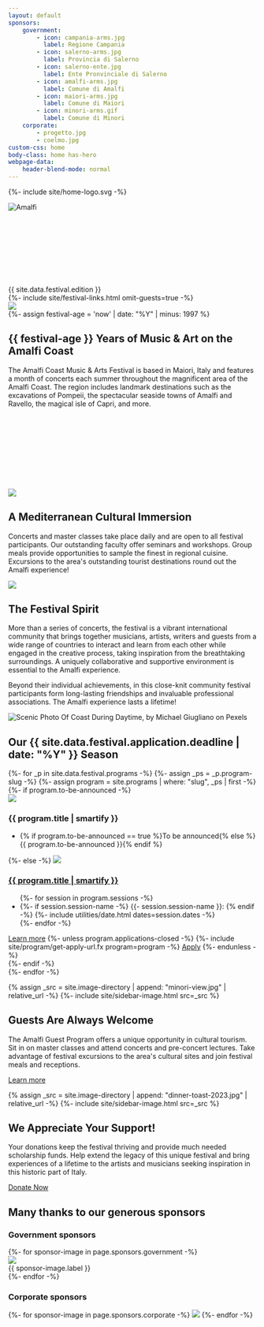 ```yaml
---
layout: default
sponsors:
    government:
        - icon: campania-arms.jpg
          label: Regione Campania
        - icon: salerno-arms.jpg
          label: Provincia di Salerno
        - icon: salerno-ente.jpg
          label: Ente Pronvinciale di Salerno
        - icon: amalfi-arms.jpg
          label: Comune di Amalfi
        - icon: maiori-arms.jpg
          label: Comune di Maiori
        - icon: minori-arms.gif
          label: Comune di Minori
    corporate:
        - progetto.jpg
        - coelmo.jpg
custom-css: home
body-class: home has-hero
webpage-data:
    header-blend-mode: normal
---
```

{%- include site/home-logo.svg -%}
<section id="hero" class="background-image-container parallax">
    <img src="{{ site.image-directory | append: 'amalfi1.jpg' | relative_url }}" alt="Amalfi" />
    <div id="masthead">
        <div class="logo">
            <div id="logo-container"><div id="svg-container"><svg><use xlink:href="#home-logo" /></svg></div></div>
            <span id="festival-edition">{{ site.data.festival.edition }}</span>
            <div id="hero-links">{%- include site/festival-links.html omit-guests=true -%}</div>
        </div>
    </div>
</section>

<section id="years">
    <div class="standard-block">
        <img src="{{ site.image-directory | append: "concert-choral-2022.jpg" | relative_url }}" data-jslghtbx="{{ include.src }}" data-jslghtbx-group="a" />
<div markdown="1">
{%- assign festival-age = 'now' | date: "%Y" | minus: 1997 %}

## {{ festival-age }} Years of Music & Art on the Amalfi Coast

The Amalfi Coast Music & Arts Festival is based in Maiori, Italy and features a month of concerts each summer throughout the magnificent area of the Amalfi Coast. The region includes landmark destinations such as the excavations of Pompeii, the spectacular seaside  towns of Amalfi and Ravello, the magical isle of Capri, and more.
</div>
    </div>
</section>

<section id="immersion">
    <div class="dome-container"><svg><use xlink:href="#dome" /></svg></div>
    <div class="standard-block">
        <img src="{{ site.image-directory | append: "concert-piano-thunderstorm-2019.jpg" | relative_url }}" data-jslghtbx="{{ include.src }}" data-jslghtbx-group="a" />
<div markdown="1">

## A Mediterranean Cultural Immersion

Concerts and master classes take place daily and are open to all festival participants. Our outstanding faculty offer seminars and workshops. Group meals provide opportunities to sample the finest in regional cuisine. Excursions to the area's outstanding tourist destinations round out the Amalfi experience!
</div>
    </div>
</section>

<section id="spirit" class="background-image-container parallax">
    <img src="{{ site.image-directory | append: 'festival-spirit-collage.jpg' | relative_url }}" />
<div class="inset-container">
<div class="content-container" markdown="1">

## The Festival Spirit

More than a series of concerts, the festival is a vibrant international community that brings together musicians, artists, writers and guests from a wide range of countries to interact and learn from each other while engaged in the creative process, taking inspiration from the breathtaking surroundings. A uniquely collaborative and supportive environment is essential to the Amalfi experience.

Beyond their individual achievements, in this close-knit community festival participants form long-lasting friendships and invaluable professional associations. The Amalfi experience lasts a lifetime!
</div>
</div>
</section>

<section id="festival" class="background-image-container parallax">
<img src="{{ site.image-directory | append: "amalfi3@0.5x.jpg" | relative_url }}" srcset="{{ site.image-directory | append: "amalfi3.jpg" | relative_url }} 2400w, {{ site.image-directory | append: "amalfi3@0.5x.jpg" | relative_url }} 1363w" sizes="100vw" alt="Scenic Photo Of Coast During Daytime, by Michael Giugliano on Pexels" />

<div class="inset-container">
<div class="content-container">
<h2 id="programs">Our {{ site.data.festival.application.deadline | date: "%Y" }} Season</h2>
<div>
{%- for _p in site.data.festival.programs -%}
{%- assign _ps = _p.program-slug -%}
{%- assign program = site.programs | where: "slug", _ps | first -%}
<div>
    {%- if program.to-be-announced -%}
    <div>
        <img src="{{ site.program-assets-directory | append: _ps | append: '/home.jpg' | relative_url }}" />
        <h3 class="program-name">{{ program.title | smartify }}</h3>
    </div>
    <ul><li>{% if program.to-be-announced == true %}To be announced{% else %}{{ program.to-be-announced }}{% endif %}</li></ul>
    {%- else -%}
    <a href="{{ program.url | relative_url }}">
        <img src="{{ site.program-assets-directory | append: _ps | append: '/home.jpg' | relative_url }}" />
        <h3 class="program-name">{{ program.title | smartify }}</h3>
    </a>
    <ul>
        {%- for session in program.sessions -%}
        <li>
            {%- if session.session-name -%}
                {{- session.session-name }}:
            {% endif -%}
            {%- include utilities/date.html dates=session.dates -%}
        </li>
        {%- endfor -%}
    </ul>
    <div class="buttons">
        <a href="{{ program.url | relative_url }}" class="  button">Learn more</a>
        {%- unless program.applications-closed -%}
        {%- include site/program/get-apply-url.fx program=program -%}
        <a href="{{ __return }}" class="button">Apply</a>
        {%- endunless -%}
    </div>
    {%- endif -%}
</div>
{%- endfor -%}
</div>
</div>
</div>

</section>

<section class="copy standard-block" markdown="1">

{% assign _src = site.image-directory | append: "minori-view.jpg" | relative_url -%}
{%- include site/sidebar-image.html src=_src %}
 
## Guests Are Always Welcome

The Amalfi Guest Program offers a unique opportunity in cultural tourism. Sit in on  master classes and attend concerts and pre-concert lectures. Take advantage of festival excursions to the area's cultural sites and join festival meals and receptions.

<a class="button" href="{{ site.baseurl }}{% link _programs/guests.md %}">Learn more</a>

</section>


<section class="copy standard-block" markdown="1">

{% assign _src = site.image-directory | append: "dinner-toast-2023.jpg" | relative_url -%}
{%- include site/sidebar-image.html src=_src %}
 
## We Appreciate Your Support!

Your donations keep the festival thriving and provide much needed scholarship funds. Help extend the legacy of this unique festival and bring experiences of a lifetime to the artists and musicians seeking inspiration in this historic part of Italy.

<a class="button" href="{{ site.baseurl }}{% link donations.md %}">Donate Now</a>

</section>

<section id="sponsors">
<div markdown="1">

## Many thanks to our generous sponsors

### Government sponsors

<div class="sponsor-gallery">
{%- for sponsor-image in page.sponsors.government -%}
<div><img src="{{ site.image-directory | append: "sponsors/" | append: sponsor-image.icon | relative_url }}" /><div>{{ sponsor-image.label }}</div></div>
{%- endfor -%}
</div>

### Corporate sponsors

<div class="sponsor-gallery">
{%- for sponsor-image in page.sponsors.corporate -%}
<img src="{{ site.image-directory | append: "sponsors/" | append: sponsor-image | relative_url }}" />
{%- endfor -%}
</div>

</div>
</section>

<script>(() => { parallaxify("spirit", 1.5); parallaxify("festival"); })();</script>
